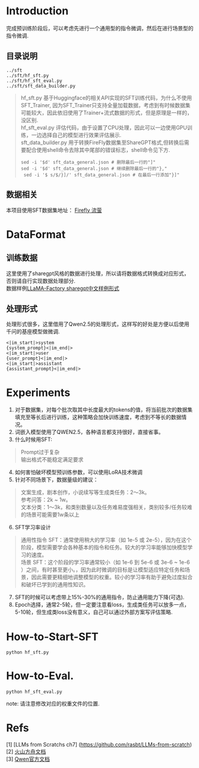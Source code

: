 # Introduction
完成预训练阶段后，可以考虑先进行一个通用型的指令微调，然后在进行场景型的指令微调.<br>

## 目录说明
```shell
../sft
../sft/hf_sft.py
../sft/hf_sft_eval.py
../sft/sft_data_builder.py
```
> hf_sft.py 基于Huggingface的相关API实现的SFT训练代码，为什么不使用SFT_Trainer, 因为SFT_Trainer只支持全量加载数据，考虑到有时候数据集可能较大，因此依旧使用了Trainer+流式数据的形式，但是原理是一样的，没区别.<br>
> hf_sft_eval.py 评估代码，由于设置了CPU处理，因此可以一边使用GPU训练，一边选择自己的模型进行效果评估展示.<br>
> sft_data_builder.py 用于转换FireFly数据集至ShareGPT格式,但转换后需要配合使用shell命令去除其中尾部的错误标志，shell命令见下方.<br>
  > ```shell
  > sed -i '$d' sft_data_general.json # 删除最后一行的"]"
  > sed -i '$d' sft_data_general.json # 继续删除最后一行的"},"
  >  sed -i '$ s/$/}]/' sft_data_general.json # 在最后一行添加"}]"
  >  ```
## 数据相关
本项目使用SFT数据集地址：
[Firefly 流萤](https://huggingface.co/datasets/YeungNLP/firefly-train-1.1M) <br>

# DataFormat
## 训练数据
这里使用了sharegpt风格的数据进行处理，所以请将数据格式转换成对应形式，否则请自行实现数据处理部分.<br>
数据样例[LLaMA-Factory sharegpt中文样例形式](https://github.com/hiyouga/LLaMA-Factory/blob/main/data/glaive_toolcall_zh_demo.json) <br>
## 处理形式
处理形式很多，这里借用了Qwen2.5的处理形式，这样写的好处是方便以后使用千问的基座模型做微调.
```shell
<|im_start|>system
{system_prompt}<|im_end|>
<|im_start|>user
{user_prompt}<|im_end|>
<|im_start|>assistant
{assistant_prompt}<|im_end|>
```

# Experiments
1. 对于数据集，对每个批次取其中长度最大的tokens的值，将当前批次的数据集填充至等长后进行训练，这种策略会加快训练速度，考虑到不等长的数据情况。<br>
2. 词嵌入模型使用了QWEN2.5，各种语言都支持很好，直接省事。<br>
3. 什么时候用SFT:
  > Prompt过于复杂 <br>
  > 输出格式不能稳定满足要求<br>
4. 如何害怕破坏模型预训练参数，可以使用LoRA技术微调 <br>
5. 针对不同场景下，数据量级的建议：
  > 文案生成，剧本创作，小说续写等生成类任务：2～3k。<br>
  > 参考问答：2k ~ 1w。<br>
  > 文本分类：1～3k，和类别数量以及任务难易度强相关，类别较多/任务较难的场景可能需要1w条以上<br>
6. SFT学习率设计
  > 通用性指令 SFT：通常使用稍大的学习率（如 1e-5 或 2e-5），因为在这个阶段，模型需要学会各种基本的指令和任务。较大的学习率能够加快模型学习的速度。<br>
  > 场景 SFT：这个阶段的学习率通常较小（如 1e-6 到 5e-6 或 3e-6 ~ 1e-6 ）之间，有时甚至更小。，因为此时微调的目标是让模型适应特定任务和场景，因此需要更精细地调整模型的权重。较小的学习率有助于避免过度拟合和破坏已学到的通用性知识。<nr>
7. SFT的时候可以考虑带上15%-30%的通用指令，防止通用能力下降(可选). <br>
8. Epoch选择，通常2-5轮，但一定要注意看loss，生成类任务可以放多一点，5-10轮，但生成类loss没有意义，自己可以通过外部方案写评估策略. <br>

# How-to-Start-SFT
```shell
python hf_sft.py
```
# How-to-Eval.
```shell
python hf_sft_eval.py
```
note: 请注意修改对应的权重文件的位置.


# Refs
[1] [LLMs from Scratchs ch7] (https://github.com/rasbt/LLMs-from-scratch) <br>
[2] [火山方舟文档](https://www.volcengine.com/docs/82379/1221664#%E4%B8%80%E4%BA%9B%E5%BB%BA%E8%AE%AE) <br>
[3] [Qwen官方文档](https://qwen.readthedocs.io/zh-cn/latest/getting_started/concepts.html) <br>

